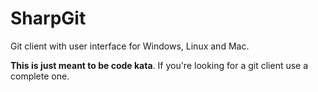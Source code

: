 # SharpGit
Git client with user interface for Windows, Linux and Mac.

**This is just meant to be code kata**. If you're looking for a git client use a complete one. 
